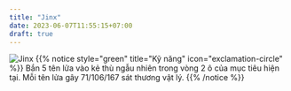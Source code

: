 ```yaml
---
title: "Jinx"
date: 2023-06-07T11:55:15+07:00
draft: true
---
```

![Jinx](https://storage.googleapis.com/www.publish.nocodesites.co.uk/prod/2542/files/4737a456511e96822ace788b9111605983bf3c6ecd974a619b983c9c4f01c8b268ebcd7fffe8c6e68b0c3da69682d2ca2c23677c101bd8fd37bed3101680ab20.png)
{{% notice style="green" title="Kỹ năng" icon="exclamation-circle" %}}
Bắn 5 tên lửa vào kẻ thù ngẫu nhiên trong vòng 2 ô của mục tiêu hiện tại. Mỗi tên lửa gây 71/106/167 sát thương vật lý.
{{% /notice %}}